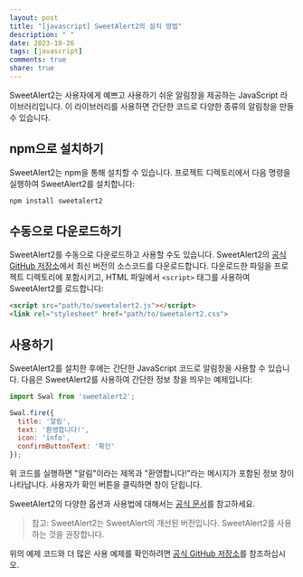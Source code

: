 ```yaml
---
layout: post
title: "[javascript] SweetAlert2의 설치 방법"
description: " "
date: 2023-10-26
tags: [javascript]
comments: true
share: true
---
```


SweetAlert2는 사용자에게 예쁘고 사용하기 쉬운 알림창을 제공하는 JavaScript 라이브러리입니다. 이 라이브러리를 사용하면 간단한 코드로 다양한 종류의 알림창을 만들 수 있습니다.

## npm으로 설치하기

SweetAlert2는 npm을 통해 설치할 수 있습니다. 프로젝트 디렉토리에서 다음 명령을 실행하여 SweetAlert2를 설치합니다:

```javascript
npm install sweetalert2
```

## 수동으로 다운로드하기

SweetAlert2를 수동으로 다운로드하고 사용할 수도 있습니다. SweetAlert2의 [공식 GitHub 저장소](https://github.com/sweetalert2/sweetalert2)에서 최신 버전의 소스코드를 다운로드합니다. 다운로드한 파일을 프로젝트 디렉토리에 포함시키고, HTML 파일에서 `<script>` 태그를 사용하여 SweetAlert2를 로드합니다:

```html
<script src="path/to/sweetalert2.js"></script>
<link rel="stylesheet" href="path/to/sweetalert2.css">
```

## 사용하기

SweetAlert2를 설치한 후에는 간단한 JavaScript 코드로 알림창을 사용할 수 있습니다. 다음은 SweetAlert2를 사용하여 간단한 정보 창을 띄우는 예제입니다:

```javascript
import Swal from 'sweetalert2';

Swal.fire({
  title: '알림',
  text: '환영합니다!',
  icon: 'info',
  confirmButtonText: '확인'
});
```

위 코드를 실행하면 "알림"이라는 제목과 "환영합니다!"라는 메시지가 포함된 정보 창이 나타납니다. 사용자가 확인 버튼을 클릭하면 창이 닫힙니다.

SweetAlert2의 다양한 옵션과 사용법에 대해서는 [공식 문서](https://sweetalert2.github.io/)를 참고하세요.

> 참고: SweetAlert2는 SweetAlert의 개선된 버전입니다. SweetAlert2를 사용하는 것을 권장합니다.

위의 예제 코드와 더 많은 사용 예제를 확인하려면 [공식 GitHub 저장소](https://github.com/sweetalert2/sweetalert2)를 참조하십시오.